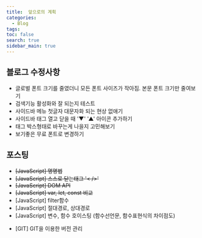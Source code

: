 ```yaml
---
title:  앞으로의 계획
categories: 
  - Blog
tags: 
toc: false
search: true
sidebar_main: true
---
```


## 블로그 수정사항

* 글로벌 폰트 크기를 줄였더니 모든 폰트 사이즈가 작아짐. 본문 폰트 크기만 줄여보기
* 검색기능 활성화와 잘 되는지 테스트
* 사이드바 메뉴 첫글자 대문자화 되는 현상 없애기
* 사이드바 태그 열고 닫을 때 '▼' '▲' 아이콘 추가하기
* 태그 박스형태로 바꾸는게 나을지 고민해보기
* 보기좋은 무료 폰트로 변경하기


## 포스팅

* ~~[JavaScript] 명명법~~
* ~~[JavaScript] 스스로 닫는태그 '< />'~~
* ~~[JavaScript] DOM API~~
* ~~[JavaScript] var, let, const 비교~~
* [JavaScript] filter함수
* [JavaScript] 절대경로, 상대경로
* [JavaScript] 변수, 함수 호이스팅 (함수선언문, 함수표현식의 차이점도)

-  [GIT] GIT을 이용한 버전 관리